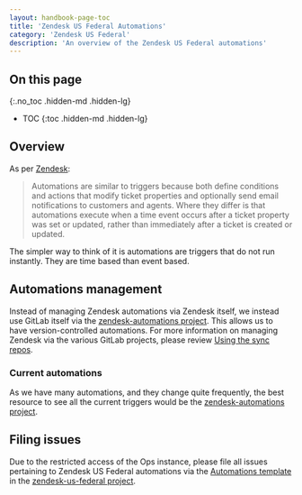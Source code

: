 ```yaml
---
layout: handbook-page-toc
title: 'Zendesk US Federal Automations'
category: 'Zendesk US Federal'
description: 'An overview of the Zendesk US Federal automations'
---
```


## On this page
{:.no_toc .hidden-md .hidden-lg}

- TOC
{:toc .hidden-md .hidden-lg}

## Overview

As per
[Zendesk](https://support.zendesk.com/hc/en-us/articles/203662236-About-automations-and-how-they-work):

> Automations are similar to triggers because both define conditions and actions
> that modify ticket properties and optionally send email notifications to
> customers and agents. Where they differ is that automations execute when a
time event occurs after a ticket property was set or updated, rather than
immediately after a ticket is created or updated.

The simpler way to think of it is automations are triggers that do not run
instantly. They are time based than event based.

## Automations management

Instead of managing Zendesk automations via Zendesk itself, we instead use
GitLab itself via the
[zendesk-automations project](https://ops.gitlab.net/gitlab-com/support/zendesk-us-federal/zendesk-automations).
This allows us to have version-controlled automations. For more information on
managing Zendesk via the various GitLab projects, please review
[Using the sync repos](sync_repos.html).

### Current automations

As we have many automations, and they change quite frequently, the best resource
to see all the current triggers would be the
[zendesk-automations project](https://ops.gitlab.net/gitlab-com/support/zendesk-us-federal/zendesk-automations).


## Filing issues

Due to the restricted access of the Ops instance, please file all issues
pertaining to Zendesk US Federal automations via the
[Automations template](https://gitlab.com/gitlab-com/support/support-ops/zendesk-us-federal/-/issues/new?issuable_template=Automations)
in the
[zendesk-us-federal project](https://gitlab.com/gitlab-com/support/support-ops/zendesk-us-federal).
